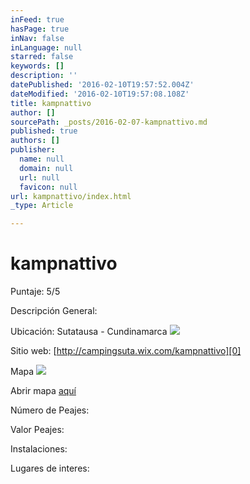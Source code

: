 ```yaml
---
inFeed: true
hasPage: true
inNav: false
inLanguage: null
starred: false
keywords: []
description: ''
datePublished: '2016-02-10T19:57:52.004Z'
dateModified: '2016-02-10T19:57:08.108Z'
title: kampnattivo
author: []
sourcePath: _posts/2016-02-07-kampnattivo.md
published: true
authors: []
publisher:
  name: null
  domain: null
  url: null
  favicon: null
url: kampnattivo/index.html
_type: Article

---
```

# kampnattivo

Puntaje: 5/5

Descripción General:

Ubicación: Sutatausa - Cundinamarca
![](https://the-grid-user-content.s3-us-west-2.amazonaws.com/349675ec-9990-49d5-89cb-6f97c4096649.jpg)

Sitio web: [http://campingsuta.wix.com/kampnattivo][0]

Mapa
![](https://the-grid-user-content.s3-us-west-2.amazonaws.com/ef0eb697-58ec-4720-99bd-566b73988392.jpg)

Abrir mapa [aquí][1]

Número de Peajes:

Valor Peajes:

Instalaciones:

Lugares de interes:

[0]: http://campingsuta.wix.com/kampnattivo
[1]: https://www.google.com/maps/dir/Portal+Norte+T1,+Colombia/N5°+13.786'+W73°+50.937'/@4.9495746,-74.1204198,11z/data=!4m14!4m13!1m5!1m1!1s0x8e3f859a47b3cb27:0x6aa30adbee6e75d6!2m2!1d-74.0460034!2d4.7541182!1m5!1m1!1s0x0:0x0!2m2!1d-73.84895!2d5.2297667!3e0